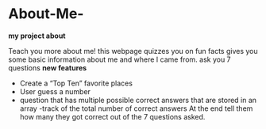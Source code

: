 # About-Me-

**my project about**

Teach you more about me! this  webpage  quizzes you on fun facts gives you some basic information about me and where I came from.
 ask you 7 questions
**new features**
- Create a “Top Ten” favorite places
- User guess a number
- question that has multiple possible correct answers that are stored in an array
-track of the total number of correct answers At the end tell them how many they got correct out of the 7 questions asked.